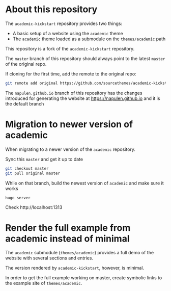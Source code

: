 # About this repository

The `academic-kickstart` repository provides two things:

- A basic setup of a website using the `academic` theme
- The `academic` theme loaded as a submodule on the `themes/academic` path

This repository is a fork of the `academic-kickstart` repository.

The `master` branch of this repository should always point to the latest `master` of the original repo.

If cloning for the first time, add the remote to the original repo:

```bash
git remote add original https://github.com/sourcethemes/academic-kickstart.git
```

The `napulen.github.io` branch of this repository has the changes introduced for generating the website at https://napulen.github.io and it is the default branch

# Migration to newer version of academic

When migrating to a newer version of the `academic` repository.

Sync this `master` and get it up to date

```bash
git checkout master
git pull original master
```

While on that branch, build the newest version of `academic` and make sure it works

```
hugo server
```

Check http://localhost:1313

# Render the full example from academic instead of minimal

The `academic` submodule (`themes/academic`) provides a full demo of the website with several sections and entries.

The version rendered by `academic-kickstart`, however, is minimal.

In order to get the full example working on master, create symbolic links to the example site of `themes/academic`.
